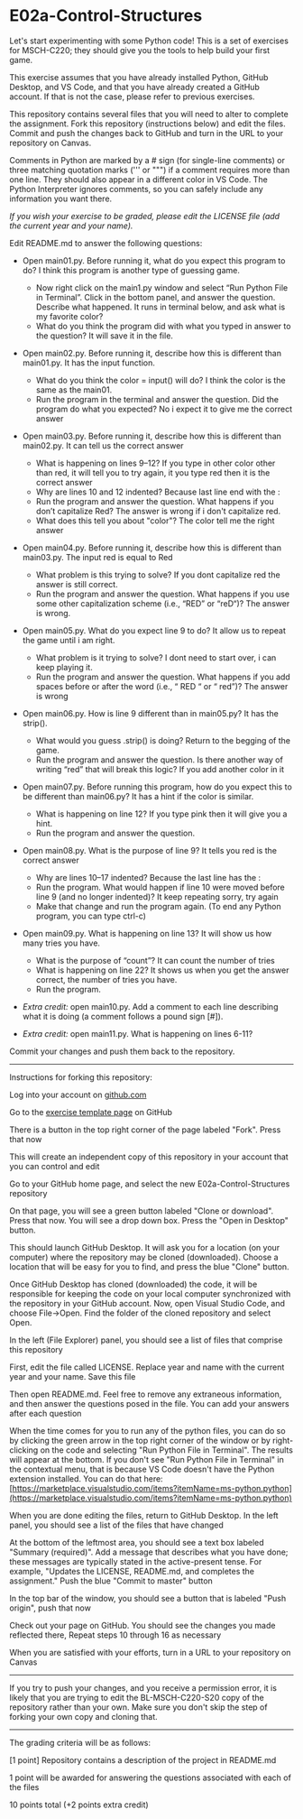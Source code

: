 
# E02a-Control-Structures

Let's start experimenting with some Python code! This is a set of exercises for MSCH-C220; they should give you the tools to help build your first game.
 
This exercise assumes that you have already installed Python, GitHub Desktop, and VS Code, and that you have already created a GitHub account. If that is not the case, please refer to previous exercises.

This repository contains several files that you will need to alter to complete the assignment. Fork this repository (instructions below) and edit the files. Commit and push the changes back to GitHub and turn in the URL to your repository on Canvas.

Comments in Python are marked by a # sign (for single-line comments) or three matching quotation marks (''' or """) if a comment requires more than one line. They should also appear in a different color in VS Code. The Python Interpreter ignores comments, so you can safely include any information you want there.

*If you wish your exercise to be graded, please edit the LICENSE file (add the current year and your name).*

Edit README.md to answer the following questions:

- Open main01.py. Before running it, what do you expect this program to do? I think this program is another type of guessing game.

  - Now right click on the main1.py window and select “Run Python File in Terminal”. Click in the bottom panel, and answer the question. Describe what happened. It runs in terminal below, and ask what is my favorite color?
  - What do you think the program did with what you typed in answer to the question? It will save it in the file.
- Open main02.py. Before running it, describe how this is different than main01.py. It has the input function.
  - What do you think the color = input() will do? I think the color is the same as the main01.
  - Run the program in the terminal and answer the question. Did the program do what you expected? No i expect it to give me the correct answer
- Open main03.py. Before running it, describe how this is different than main02.py. It can tell us the correct answer
  - What is happening on lines 9–12? If you type in other color other than red, it will tell you to try again, it you type red then it is the correct answer
  - Why are lines 10 and 12 indented? Because last line end with the :
  - Run the program and answer the question. What happens if you don’t capitalize Red? The answer is wrong if i don't capitalize red.
  - What does this tell you about "color"? The color tell me the right answer
- Open main04.py. Before running it, describe how this is different than main03.py. The input red is equal to Red
  - What problem is this trying to solve? If you dont capitalize red the answer is still correct.
  - Run the program and answer the question. What happens if you use some other capitalization scheme (i.e., “RED” or “reD“)? The answer is wrong.
- Open main05.py. What do you expect line 9 to do? It allow us to repeat the game until i am right.
  - What problem is it trying to solve? I dont need to start over, i can keep playing it.
  - Run the program and answer the question. What happens if you add spaces before or after the word (i.e., “ RED “ or “ red”)? The answer is wrong
 - Open main06.py. How is line 9 different than in main05.py? It has the strip(). 
   - What would you guess .strip() is doing? Return to the begging of the game.
   - Run the program and answer the question. Is there another way of writing “red” that will break this logic? If you add another color in it
 - Open main07.py. Before running this program, how do you expect this to be different than main06.py? It has a hint if the color is similar.
   - What is happening on line 12? If you type pink then it will give you a hint.
   - Run the program and answer the question.
 - Open main08.py. What is the purpose of line 9? It tells you red is the correct answer
   - Why are lines 10–17 indented? Because the last line has the :
   - Run the program. What would happen if line 10 were moved before line 9 (and no longer indented)? It keep repeating sorry, try again
   - Make that change and run the program again. (To end any Python program, you can type ctrl-c)
 - Open main09.py. What is happening on line 13? It will show us how many tries you have.
   - What is the purpose of “count”? It can count the number of tries
   - What is happening on line 22? It shows us when you get the answer correct, the number of tries you have.
   - Run the program.
 - *Extra credit:* open main10.py. Add a comment to each line describing what it is doing (a comment follows a pound sign [#]).
 - *Extra credit:* open main11.py. What is happening on lines 6-11?
  
Commit your changes and push them back to the repository.
 

---

Instructions for forking this repository:
 
Log into your account on [github.com](https://github.com)

Go to the [exercise template page](https://github.com/BL-MSCH-C220-S20/E02a-Control-Structures) on GitHub

There is a button in the top right corner of the page labeled "Fork". Press that now

This will create an independent copy of this repository in your account that you can control and edit

Go to your GitHub home page, and select the new E02a-Control-Structures repository

On that page, you will see a green button labeled "Clone or download". Press that now. You will see a drop down box. Press the "Open in Desktop" button.

This should launch GitHub Desktop. It will ask you for a location (on your computer) where the repository may be cloned (downloaded). Choose a location that will be easy for you to find, and press the blue "Clone" button.

Once GitHub Desktop has cloned (downloaded) the code, it will be responsible for keeping the code on your local computer synchronized with the repository in your GitHub account. Now, open Visual Studio Code, and choose File->Open. Find the folder of the cloned repository and select Open.

In the left (File Explorer) panel, you should see a list of files that comprise this repository

First, edit the file called LICENSE. Replace year and name with the current year and your name. Save this file

Then open README.md. Feel free to remove any extraneous information, and then answer the questions posed in the file. You can add your answers after each question

When the time comes for you to run any of the python files, you can do so by clicking the green arrow in the top right corner of the window or by right-clicking on the code and selecting "Run Python File in Terminal". The results will appear at the bottom. If you don't see "Run Python File in Terminal" in the contextual menu, that is because VS Code doesn't have the Python extension installed. You can do that here: [https://marketplace.visualstudio.com/items?itemName=ms-python.python](https://marketplace.visualstudio.com/items?itemName=ms-python.python)

When you are done editing the files, return to GitHub Desktop. In the left panel, you should see a list of the files that have changed

At the bottom of the leftmost area, you should see a text box labeled "Summary (required)". Add a message that describes what you have done; these messages are typically stated in the active-present tense. For example, "Updates the LICENSE, README.md, and completes the assignment." Push the blue "Commit to master" button

In the top bar of the window, you should see a button that is labeled "Push origin", push that now

Check out your page on GitHub. You should see the changes you made reflected there, Repeat steps 10 through 16 as necessary

When you are satisfied with your efforts, turn in a URL to your repository on Canvas

---
If you try to push your changes, and you receive a permission error, it is likely that you are trying to edit the BL-MSCH-C220-S20 copy of the repository rather than your own. Make sure you don't skip the step of forking your own copy and cloning that.

---

The grading criteria will be as follows:
 
[1 point] Repository contains a description of the project in README.md

1 point will be awarded for answering the questions associated with each of the files

10 points total (+2 points extra credit)
